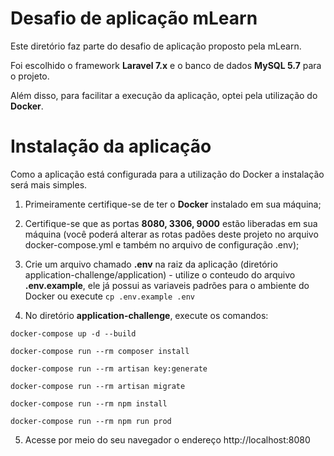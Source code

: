 # Desafio de aplicação mLearn

Este diretório faz parte do desafio de aplicação proposto pela mLearn.

Foi escolhido o framework **Laravel 7.x** e o banco de dados **MySQL 5.7** para o projeto.

Além disso, para facilitar a execução da aplicação, optei pela utilização do **Docker**.

# Instalação da aplicação

Como a aplicação está configurada para a utilização do Docker a instalação será mais simples.
1. Primeiramente certifique-se de ter o **Docker** instalado em sua máquina;

2. Certifique-se que as portas **8080, 3306, 9000** estão liberadas em sua máquina (você poderá alterar as rotas padões deste projeto no arquivo docker-compose.yml e também no arquivo de configuração .env);

3. Crie um arquivo chamado **.env** na raiz da aplicação (diretório application-challenge/application) - utilize o conteudo do arquivo **.env.example**, ele já possui as variaveis padrões para o ambiente do Docker ou execute `cp .env.example .env`

4. No diretório **application-challenge**, execute os comandos:

`docker-compose up -d --build`

`docker-compose run --rm composer install`

`docker-compose run --rm artisan key:generate`

`docker-compose run --rm artisan migrate`

`docker-compose run --rm npm install`

`docker-compose run --rm npm run prod`

5. Acesse por meio do seu navegador o endereço http://localhost:8080
